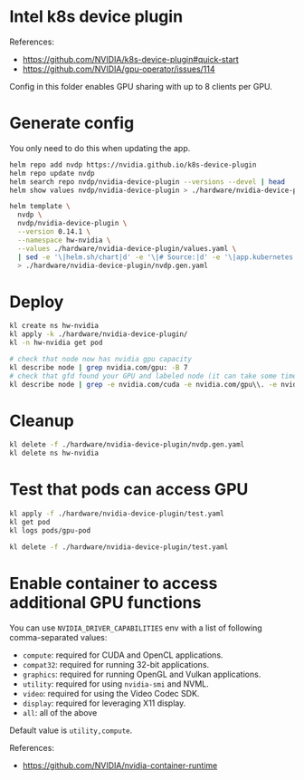 
# Intel k8s device plugin

References:
- https://github.com/NVIDIA/k8s-device-plugin#quick-start
- https://github.com/NVIDIA/gpu-operator/issues/114

Config in this folder enables GPU sharing with up to 8 clients per GPU.

# Generate config

You only need to do this when updating the app.

```bash
helm repo add nvdp https://nvidia.github.io/k8s-device-plugin
helm repo update nvdp
helm search repo nvdp/nvidia-device-plugin --versions --devel | head
helm show values nvdp/nvidia-device-plugin > ./hardware/nvidia-device-plugin/default-values.yaml
```

```bash
helm template \
  nvdp \
  nvdp/nvidia-device-plugin \
  --version 0.14.1 \
  --namespace hw-nvidia \
  --values ./hardware/nvidia-device-plugin/values.yaml \
  | sed -e '\|helm.sh/chart|d' -e '\|# Source:|d' -e '\|app.kubernetes.io/managed-by|d' -e '\|app.kubernetes.io/part-of|d' -e '\|app.kubernetes.io/version|d' \
  > ./hardware/nvidia-device-plugin/nvdp.gen.yaml
```

# Deploy

```bash
kl create ns hw-nvidia
kl apply -k ./hardware/nvidia-device-plugin/
kl -n hw-nvidia get pod

# check that node now has nvidia gpu capacity
kl describe node | grep nvidia.com/gpu: -B 7
# check that gfd found your GPU and labeled node (it can take some time to be populated)
kl describe node | grep -e nvidia.com/cuda -e nvidia.com/gpu\\. -e nvidia.com/mig
```

# Cleanup

```bash
kl delete -f ./hardware/nvidia-device-plugin/nvdp.gen.yaml
kl delete ns hw-nvidia
```

# Test that pods can access GPU

```bash
kl apply -f ./hardware/nvidia-device-plugin/test.yaml
kl get pod
kl logs pods/gpu-pod

kl delete -f ./hardware/nvidia-device-plugin/test.yaml
```

# Enable container to access additional GPU functions

You can use `NVIDIA_DRIVER_CAPABILITIES` env
with a list of following comma-separated values:

- `compute`: required for CUDA and OpenCL applications.
- `compat32`: required for running 32-bit applications.
- `graphics`: required for running OpenGL and Vulkan applications.
- `utility`: required for using `nvidia-smi` and NVML.
- `video`: required for using the Video Codec SDK.
- `display`: required for leveraging X11 display.
- `all`: all of the above

Default value is `utility,compute`.

References:
- https://github.com/NVIDIA/nvidia-container-runtime
